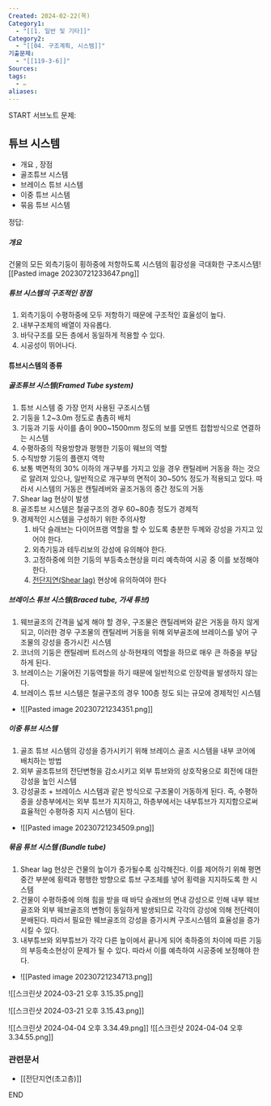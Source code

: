 ```yaml
---
Created: 2024-02-22(목)
Category1:
  - "[[1. 일반 및 기타]]"
Category2:
  - "[[04. 구조계획, 시스템]]"
기출문제:
  - "[[119-3-6]]"
Sources: 
tags:
  - ✏️
aliases:
---
```

START
서브노트
문제:  
## 튜브 시스템 
- 개요 , 장점
- 골조튜브 시스템
- 브레이스 튜브 시스템
- 이중 튜브 시스템
- 묶음 튜브 시스템

정답: 
##### 개요
건물의 모든 외측기둥이 횡하중에 저항하도록 시스템의 휨강성을 극대화한 구조시스템![[Pasted image 20230721233647.png]]
##### 튜브 시스템의 구조적인 장점
1. 외측기둥이 수평하중에 모두 저항하기 때문에 구조적인 효율성이 높다.
2. 내부구조체의 배열이 자유롭다.
3. 바닥구조를 모든 층에서 동일하게 적용할 수 있다.
4. 시공성이 뛰어나다.

#### 튜브시스템의 종류
##### 골조튜브 시스템(Framed Tube system)
1. 튜브 시스템 중 가장 먼저 사용된 구조시스템
2. 기둥을 1.2~3.0m 정도로 촘촘히 배치
3. 기둥과 기둥 사이를 춤이 900~1500mm 정도의 보를 모멘트 접합방식으로 연결하는 시스템
4. 수평하중의 작용방향과 평행한 기둥이 웨브의 역할
5. 수직방향 기둥의 플랜지 역학
6. 보통 벽면적의 30% 이하의 개구부를 가지고 있을 경우 캔틸레버 거동을 하는 것으로 알려져 있으나, 일반적으로 개구부의 면적이 30~50% 정도가 적용되고 있다. 따라서 시스템의 거동은 캔틸레버와 골조거동의 중간 정도의 거동
7. Shear lag 현상이 발생
8. 골조튜브 시스템은 철골구조의 경우 60~80층 정도가 경제적
9. 경제적인 시스템을 구성하기 위한 주의사항
	1. 바닥 슬래브는 다이어프램 역할을 할 수 있도록 충분한 두께와 강성을 가지고 있어야 한다.
	2. 외측기둥과 테두리보의 강성에 유의해야 한다.
	3. 고정하중에 의한 기둥의 부등축소현상을 미리 예측하여 시공 중 이를 보정해야 한다.
	4. [전단지연(Shear lag)](전단지연(초고층).md) 현상에 유의하여야 한다
##### 브레이스 튜브 시스템(Braced tube, 가새 튜브)
1. 웨브골조의 간격을 넓게 해야 할 경우, 구조물은 캔틸레버와 같은 거동을 하지 않게 되고, 이러한 경우 구조물의 캔틸레버 거동을 위해 외부골조에 브레이스를 넣어 구조물의 강성을 증가시킨 시스템
2. 코너의 기둥은 캔틸레버 트러스의 상·하현재의 역할을 하므로 매우 큰 하중을 부담하게 된다.
3. 브레이스는 기울어진 기둥역할을 하기 때문에 일반적으로 인장력을 발생하지 않는다.
4. 브레이스 튜브 시스템은 철골구조의 경우 100층 정도 되는 규모에 경제적인 시스템
- ![[Pasted image 20230721234351.png]]
##### 이중 튜브 시스템
1. 골조 튜브 시스템의 강성을 증가시키기 위해 브레이스 골조 시스템을 내부 코어에 배치하는 방법
2. 외부 골조튜브의 전단변형을 감소시키고 외부 튜브와의 상호작용으로 회전에 대한 강성을 높인 시스템
3. 강성골조 + 브레이스 시스템과 같은 방식으로 구조물이 거동하게 된다. 즉, 수평하중을 상층부에서는 외부 튜브가 지지하고, 하층부에서는 내부튜브가 지지함으로써 효율적인 수평하중 지지 시스템이 된다.
- ![[Pasted image 20230721234509.png]]
##### 묶음 튜브 시스템 (Bundle tube)
1. Shear lag 현상은 건물의 높이가 증가될수록 심각해진다. 이를 제어하기 위해 평면 중간 부분에 횡력과 평행한 방향으로 튜브 구조체를 넣어 횡력을 지지하도록 한 시스템
2. 건물이 수평하중에 의해 힘을 받을 때 바닥 슬래브의 면내 강성으로 인해 내부 웨브 골조와 외부 웨브골조의 변형이 동일하게 발생되므로 각각의 강성에 의해 전단력이 분배된다. 따라서 필요한 웨브골조의 강성을 증가시켜 구조시스템의 효율성을 증가시킬 수 있다.
3. 내부튜브와 외부튜브가 각각 다른 높이에서 끝나게 되어 축하중의 차이에 따른 기둥의 부등축소현상이 문제가 될 수 있다. 따라서 이를 예측하여 시공중에 보정해야 한다.
- ![[Pasted image 20230721234713.png]]

![[스크린샷 2024-03-21 오후 3.15.35.png]]

![[스크린샷 2024-03-21 오후 3.15.43.png]]

![[스크린샷 2024-04-04 오후 3.34.49.png]]
![[스크린샷 2024-04-04 오후 3.34.55.png]]


### 관련문서
- [[전단지연(초고층)]]
<!--ID: 1690193908371-->
END